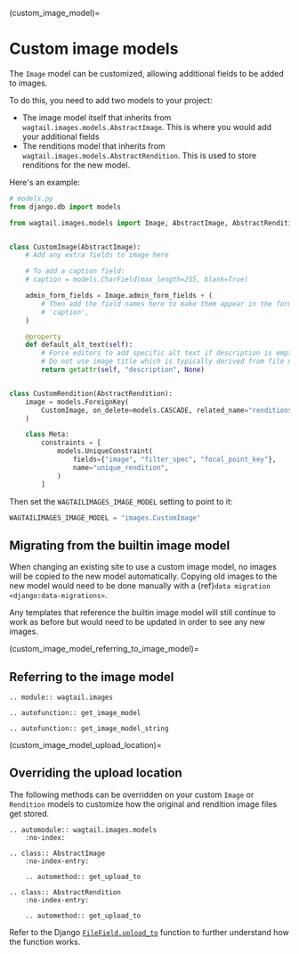(custom_image_model)=

# Custom image models

The `Image` model can be customized, allowing additional fields to be added
to images.

To do this, you need to add two models to your project:

-   The image model itself that inherits from `wagtail.images.models.AbstractImage`. This is where you would add your additional fields
-   The renditions model that inherits from `wagtail.images.models.AbstractRendition`. This is used to store renditions for the new model.

Here's an example:

```python
# models.py
from django.db import models

from wagtail.images.models import Image, AbstractImage, AbstractRendition


class CustomImage(AbstractImage):
    # Add any extra fields to image here

    # To add a caption field:
    # caption = models.CharField(max_length=255, blank=True)

    admin_form_fields = Image.admin_form_fields + (
        # Then add the field names here to make them appear in the form:
        # 'caption',
    )

    @property
    def default_alt_text(self):
        # Force editors to add specific alt text if description is empty.
        # Do not use image title which is typically derived from file name.
        return getattr(self, "description", None)


class CustomRendition(AbstractRendition):
    image = models.ForeignKey(
        CustomImage, on_delete=models.CASCADE, related_name="renditions"
    )

    class Meta:
        constraints = [
            models.UniqueConstraint(
                fields={"image", "filter_spec", "focal_point_key"},
                name="unique_rendition",
            )
        ]
```

Then set the `WAGTAILIMAGES_IMAGE_MODEL` setting to point to it:

```python
WAGTAILIMAGES_IMAGE_MODEL = "images.CustomImage"
```

## Migrating from the builtin image model

When changing an existing site to use a custom image model, no images will
be copied to the new model automatically. Copying old images to the new
model would need to be done manually with a
{ref}`data migration <django:data-migrations>`.

Any templates that reference the builtin image model will still continue to
work as before but would need to be updated in order to see any new images.

(custom_image_model_referring_to_image_model)=

## Referring to the image model

```{eval-rst}
.. module:: wagtail.images

.. autofunction:: get_image_model

.. autofunction:: get_image_model_string
```

(custom_image_model_upload_location)=

## Overriding the upload location

The following methods can be overridden on your custom `Image` or `Rendition` models to customize how the original and rendition image files get stored.

```{eval-rst}
.. automodule:: wagtail.images.models
    :no-index:

.. class:: AbstractImage
    :no-index-entry:

    .. automethod:: get_upload_to

.. class:: AbstractRendition
    :no-index-entry:

    .. automethod:: get_upload_to
```

Refer to the Django [`FileField.upload_to`](django.db.models.FileField.upload_to) function to further understand how the function works.
